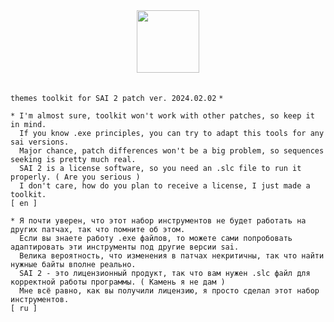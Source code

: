 <div align="center">
  <img src="https://github.com/supchyan/yum2-theme-toolkit/assets/123704468/48fec1a2-a37a-4ecb-8c19-903ad66074f5" height="100" />
</div>
<br />

`themes toolkit for SAI 2 patch ver. 2024.02.02` `*`

``` 
* I'm almost sure, toolkit won't work with other patches, so keep it in mind.
  If you know .exe principles, you can try to adapt this tools for any sai versions.
  Major chance, patch differences won't be a big problem, so sequences seeking is pretty much real.
  SAI 2 is a license software, so you need an .slc file to run it properly. ( Are you serious )
  I don't care, how do you plan to receive a license, I just made a toolkit.
[ en ]
```
``` 
* Я почти уверен, что этот набор инструментов не будет работать на других патчах, так что помните об этом.
  Если вы знаете работу .exe файлов, то можете сами попробовать адаптировать эти инструменты под другие версии sai.
  Велика вероятность, что изменения в патчах некритичны, так что найти нужные байты вполне реально.
  SAI 2 - это лицензионный продукт, так что вам нужен .slc файл для корректной работы программы. ( Камень я не дам )
  Мне всё равно, как вы получили лицензию, я просто сделал этот набор инструментов.
[ ru ]
```
